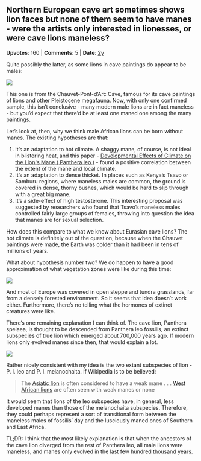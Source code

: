 ## Northern European cave art sometimes shows lion faces but none of them seem to have manes - were the artists only interested in lionesses, or were cave lions maneless?
    
**Upvotes**: 160 | **Comments**: 5 | **Date**: [2y](https://www.quora.com/Northern-European-cave-art-sometimes-shows-lion-faces-but-none-of-them-seem-to-have-manes-were-the-artists-only-interested-in-lionesses-or-were-cave-lions-maneless/answer/Gary-Meaney)

Quite possibly the latter, as some lions in cave paintings do appear to be males:

![](https://qph.fs.quoracdn.net/main-qimg-0c4af385494fd5a289a7b666cbfe68d8-pjlq)

This one is from the Chauvet-Pont-d’Arc Cave, famous for its cave paintings of lions and other Pleistocene megafauna. Now, with only one confirmed sample, this isn’t conclusive - many modern male lions are in fact maneless - but you’d expect that there’d be at least one maned one among the many paintings.

Let’s look at, then, why we think male African lions can be born without manes. The existing hypotheses are that:

1.  It’s an adaptation to hot climate. A shaggy mane, of course, is not ideal in blistering heat, and this paper - [Developmental Effects of Climate on the Lion's Mane ( Panthera leo )](https://academic.oup.com/jmammal/article/87/2/193/866474 "academic.oup.com") - found a positive correlation between the extent of the mane and local climate.
2.  It’s an adaptation to dense thicket. In places such as Kenya’s Tsavo or Samburu regions, where maneless males are common, the ground is covered in dense, thorny bushes, which would be hard to slip through with a great big mane.
3.  It’s a side-effect of high testosterone. This interesting proposal was suggested by researchers who found that Tsavo’s maneless males controlled fairly large groups of females, throwing into question the idea that manes are for sexual selection.

How does this compare to what we know about Eurasian cave lions? The hot climate is definitely out of the question, because when the Chauvet paintings were made, the Earth was colder than it had been in tens of millions of years.

What about hypothesis number two? We do happen to have a good approximation of what vegetation zones were like during this time:

![](https://qph.fs.quoracdn.net/main-qimg-6134392f324d19634b407b725627854c)

And most of Europe was covered in open steppe and tundra grasslands, far from a densely forested environment. So it seems that idea doesn’t work either. Furthermore, there’s no telling what the hormones of extinct creatures were like.

There’s one remaining explanation I can think of. The cave lion, Panthera spelaea, is thought to be descended from Panthera leo fossilis, an extinct subspecies of true lion which emerged about 700,000 years ago. If modern lions only evolved manes since then, that would explain a lot.

![](https://qph.fs.quoracdn.net/main-qimg-952cc3764d84e58d7d96f73eb0b36be0-pjlq)

Rather nicely consistent with my idea is the two extant subspecies of lion - P. l. leo and P. l. melanochaita. If Wikipedia is to be believed:

> The [Asiatic lion](https://en.wikipedia.org/wiki/Asiatic_lion "en.wikipedia.org") is often considered to have a weak mane . . . [West African lions](https://en.wikipedia.org/wiki/West_African_lion "en.wikipedia.org") are often seen with weak manes or none

It would seem that lions of the leo subspecies have, in general, less developed manes than those of the melanochaita subspecies. Therefore, they could perhaps represent a sort of transitional form between the maneless males of fossilis’ day and the lusciously maned ones of Southern and East Africa.

TL;DR: I think that the most likely explanation is that when the ancestors of the cave lion diverged from the rest of Panthera leo, all male lions were maneless, and manes only evolved in the last few hundred thousand years.

